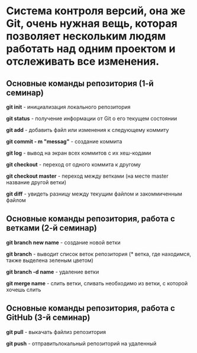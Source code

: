 # Система контроля версий, она же Git, очень нужная вещь, которая позволяет нескольким людям работать над одним проектом и отслеживать все изменения.

## Основные команды репозитория (1-й семинар)

**git init** - инициализация локального репозитория

**git status** - получение информации от Git о его текущем состоянии

**git add** - добавить файл или изменения к следующему коммиту

**git commit - m "messag"** - создание коммита

**git log** - вывод на экран всех коммитов с их хеш-кодами

**git checkout** - переход от одного коммита к другому

**git checkout master** - переход между ветками (на месте master название другой ветки)

**git diff** - увидеть разницу между текущим файлом и закоммиченным файлом

## Основные команды репозитория, работа с ветками (2-й семинар)

**git branch new name** - создание новой ветки

**git branch** - выводит список веток репозитория (* ветка, где находимся, также выделена зеленым цветом)

**git branch -d name** - удаление ветки

**git merge name** - слить ветки, сливать необходимо из ветки, с которой хочешь слить

## Основные команды репозитория, работа с GitHub (3-й семинар)

**git pull** - выкачать файлиз репозитория

**git push** - отправитьлокальный репозиторий на удаленный